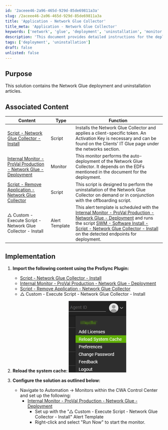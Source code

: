 ```yaml
---
id: '2aceee46-2a96-465d-929d-85de69811a3a'
slug: /2aceee46-2a96-465d-929d-85de69811a3a
title: 'Application - Network Glue Collector'
title_meta: 'Application - Network Glue Collector'
keywords: ['network', 'glue', 'deployment', 'uninstallation', 'monitor', 'script']
description: 'This document provides detailed instructions for the deployment and uninstallation of the Network Glue Collector, including associated scripts and monitors. It outlines the necessary steps for implementation and configuration within the ConnectWise Automate environment.'
tags: ['deployment', 'uninstallation']
draft: false
unlisted: false
---
```


## Purpose

This solution contains the Network Glue deployment and uninstallation articles.

## Associated Content

| Content                                                                                                  | Type          | Function                                                                                                                                                                                                                     |
|----------------------------------------------------------------------------------------------------------|---------------|------------------------------------------------------------------------------------------------------------------------------------------------------------------------------------------------------------------------------|
| [Script - Network Glue Collector - Install](/docs/11b30dcb-74c1-4736-a495-5908ce17117a)       | Script        | Installs the Network Glue Collector and applies a client-specific token. An Activation Key is necessary and can be found on the Clients' IT Glue page under the networks section.                                             |
| [Internal Monitor - ProVal Production - Network Glue - Deployment](/docs/4e0f7314-bf88-44de-a162-139c191e6e09) | Monitor       | This monitor performs the auto-deployment of the Network Glue Collector. It depends on the EDFs mentioned in the document for the deployment.                                                                               |
| [Script - Remove Application - Network Glue Collector](/docs/201f46d7-6511-4e5f-a002-ff7f4b27c8be)  | Script        | This script is designed to perform the uninstallation of the Network Glue Collector on demand or in conjunction with the offboarding script.                                                                                 |
| △ Custom - Execute Script - Network Glue Collector - Install                                              | Alert Template | This alert template is scheduled with the [Internal Monitor - ProVal Production - Network Glue - Deployment](/docs/4e0f7314-bf88-44de-a162-139c191e6e09) and runs the script [SWM - Software Install - Script - Network Glue Collector - Install](/docs/11b30dcb-74c1-4736-a495-5908ce17117a) on the detected endpoints for deployment. |

## Implementation

1. **Import the following content using the ProSync Plugin:**
   - [Script - Network Glue Collector - Install](/docs/11b30dcb-74c1-4736-a495-5908ce17117a)  
   - [Internal Monitor - ProVal Production - Network Glue - Deployment](/docs/4e0f7314-bf88-44de-a162-139c191e6e09)  
   - [Script - Remove Application - Network Glue Collector](/docs/201f46d7-6511-4e5f-a002-ff7f4b27c8be)  
   - △ Custom - Execute Script - Network Glue Collector - Install  

2. **Reload the system cache:**
   ![Reload Cache](../../static/img/Application---Network-Glue-Collector/image_1.png)

3. **Configure the solution as outlined below:**
   - Navigate to Automation → Monitors within the CWA Control Center and set up the following:
     - [Internal Monitor - ProVal Production - Network Glue - Deployment](/docs/4e0f7314-bf88-44de-a162-139c191e6e09)  
       - Set up with the "△ Custom - Execute Script - Network Glue Collector - Install" Alert Template
       - Right-click and select "Run Now" to start the monitor.


